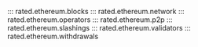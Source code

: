 ::: rated.ethereum.blocks
::: rated.ethereum.network
::: rated.ethereum.operators
::: rated.ethereum.p2p
::: rated.ethereum.slashings
::: rated.ethereum.validators
::: rated.ethereum.withdrawals